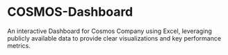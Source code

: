 # COSMOS-Dashboard
An interactive Dashboard for Cosmos Company using Excel, leveraging publicly available data to provide clear visualizations and key performance metrics.
